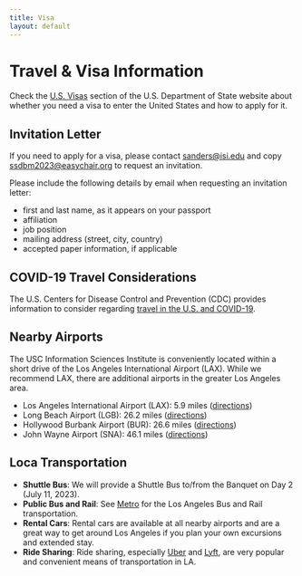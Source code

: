 ```yaml
---
title: Visa
layout: default
---
```


# Travel & Visa Information

Check the [U.S. Visas](https://travel.state.gov/content/travel/en/us-visas/business.html) section of the U.S. Department of State website about whether you need a visa to enter the United States and how to apply for it.

## Invitation Letter

If you need to apply for a visa, please contact [sanders@isi.edu](sanders@isi.edu) and copy [ssdbm2023@easychair.org](mailto:ssdbm2023@easychair.org) to request an invitation.

Please include the following details by email when requesting an invitation letter:
- first and last name, as it appears on your passport
- affiliation
- job position
- mailing address (street, city, country)
- accepted paper information, if applicable

## COVID-19 Travel Considerations

The U.S. Centers for Disease Control and Prevention (CDC) provides information to consider regarding [travel in the U.S. and COVID-19](https://wwwnc.cdc.gov/travel/diseases/covid19?CDC_AA_refVal=https%3A%2F%2Fwww.cdc.gov%2Fcoronavirus%2F2019-ncov%2Ftravelers%2Finternational-travel-during-covid19.html).

## Nearby Airports

The USC Information Sciences Institute is conveniently located within a short drive of the Los Angeles International Airport (LAX). While we recommend LAX, there are additional airports in the greater Los Angeles area.

* Los Angeles International Airport (LAX): 5.9 miles ([directions](https://www.google.com/maps/dir/LAX+airport+(LAX),+World+Way,+Los+Angeles,+CA/USC+Information+Sciences+Institute,+4676+Admiralty+Way+%231001,+Marina+Del+Rey,+CA+90292/@33.9631042,-118.4384869,14z/data=!3m2!4b1!5s0x80c2ba809b451757:0xce2d7fcd5c9bf67c!4m13!4m12!1m5!1m1!1s0x80c2b0d213b24fb5:0x77a87b57698badf1!2m2!1d-118.4091036!2d33.9437902!1m5!1m1!1s0x80c2ba807e9dc4f7:0xcbfb9ebc54219723!2m2!1d-118.4400385!2d33.9800707?entry=ttu))
* Long Beach Airport (LGB): 26.2 miles ([directions](https://www.google.com/maps/dir/Long+Beach+Airport,+Donald+Douglas+Drive,+Long+Beach,+CA/USC+Information+Sciences+Institute,+4676+Admiralty+Way+%231001,+Marina+Del+Rey,+CA+90292/@33.8972646,-118.4550056,11z/data=!3m2!4b1!5s0x80c2ba809b451757:0xce2d7fcd5c9bf67c!4m13!4m12!1m5!1m1!1s0x80dd3236c1430c85:0x3d72b50085627ff!2m2!1d-118.1512518!2d33.8161655!1m5!1m1!1s0x80c2ba807e9dc4f7:0xcbfb9ebc54219723!2m2!1d-118.4400385!2d33.9800707?entry=ttu))
* Hollywood Burbank Airport (BUR): 26.6 miles ([directions](https://www.google.com/maps/dir/BUR+airport+(BUR),+North+Hollywood+Way,+Burbank,+CA/USC+Information+Sciences+Institute,+4676+Admiralty+Way+%231001,+Marina+Del+Rey,+CA+90292/@34.0889032,-118.4387432,12z/data=!3m2!4b1!5s0x80c2ba809b451757:0xce2d7fcd5c9bf67c!4m13!4m12!1m5!1m1!1s0x80c2944d39cf4379:0x6de1181bf1d805f1!2m2!1d-118.3574036!2d34.1983122!1m5!1m1!1s0x80c2ba807e9dc4f7:0xcbfb9ebc54219723!2m2!1d-118.4400385!2d33.9800707?entry=ttu))
* John Wayne Airport (SNA): 46.1 miles ([directions](https://www.google.com/maps/dir/John+Wayne+Airport+(SNA),+Airport+Way,+Santa+Ana,+CA/USC+Information+Sciences+Institute,+4676+Admiralty+Way+%231001,+Marina+Del+Rey,+CA+90292/@33.8313485,-118.4782535,10z/data=!3m2!4b1!5s0x80c2ba809b451757:0xce2d7fcd5c9bf67c!4m13!4m12!1m5!1m1!1s0x80dcdeedcbab40ef:0xc941e8f5c31119e2!2m2!1d-117.8623738!2d33.6778994!1m5!1m1!1s0x80c2ba807e9dc4f7:0xcbfb9ebc54219723!2m2!1d-118.4400385!2d33.9800707?entry=ttu))

## Loca Transportation

* **Shuttle Bus**: We will provide a Shuttle Bus to/from the Banquet on Day 2 (July 11, 2023).
* **Public Bus and Rail**: See [Metro](https://www.metro.net) for the Los Angeles Bus and Rail transportation.
* **Rental Cars**: Rental cars are available at all nearby airports and are a great way to get around Los Angeles if you plan your own excursions and extended stay.
* **Ride Sharing**: Ride sharing, especially [Uber](www.uber.com) and [Lyft](https://www.lyft.com), are very popular and convenient means of transportation in LA.
